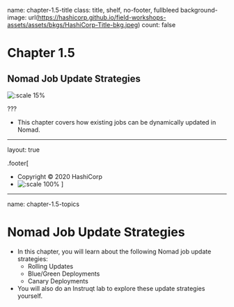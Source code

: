 name: chapter-1.5-title
class: title, shelf, no-footer, fullbleed
background-image: url(https://hashicorp.github.io/field-workshops-assets/assets/bkgs/HashiCorp-Title-bkg.jpeg)
count: false

# Chapter 1.5
## Nomad Job Update Strategies

![:scale 15%](https://hashicorp.github.io/field-workshops-assets/assets/logos/logo_nomad.png)

???
* This chapter covers how existing jobs can be dynamically updated in Nomad.

---
layout: true

.footer[
- Copyright © 2020 HashiCorp
- ![:scale 100%](https://hashicorp.github.io/field-workshops-assets/assets/logos/HashiCorp_Icon_Black.svg)
]

---
name: chapter-1.5-topics
# Nomad Job Update Strategies
* In this chapter, you will learn about the following Nomad job update strategies:
  * Rolling Updates
  * Blue/Green Deployments
  * Canary Deployments
* You will also do an Instruqt lab to explore these update strategies yourself.
